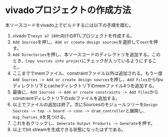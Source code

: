 # vivadoプロジェクトの作成方法

本ソースコードをvivado上でビルドするには以下の手順を踏む。

1. vivadoで`nexys a7 100t`向けのRTLプロジェクトを作成する。
2. `Add Sources`を押し、`Add or create design sources`を選択して`next`を押す。
3. `Add Directories`を押し、本ソースコードのディレクトリを追加する。このとき、`Copy sources into project`にチェックが入っているようにすること。
4. ここまででmemファイル、constraintファイル以外は追加される。もう一度`Add Sources -> Add or create design sources`を押し、`Add Files`からfpuディレクトリ下とcacheディレクトリ下のmemファイル4つを追加する。
5. 最後に、`Add Sources -> Add or create constraints -> Add Files`からconstraintディレクトリ下のxdcファイルを追加する。
6. 以上でファイルの追加は終了。次にSourcesのモジュールツリーを`Design Sources -> top -> board -> conn -> dram_controller`と展開し、`mig_7series_0`を見つける。
7. これを右クリックし、`Generate Output Products -> Generate`を押す。
8. 以上でbit streamを生成できる状態になったはずである。